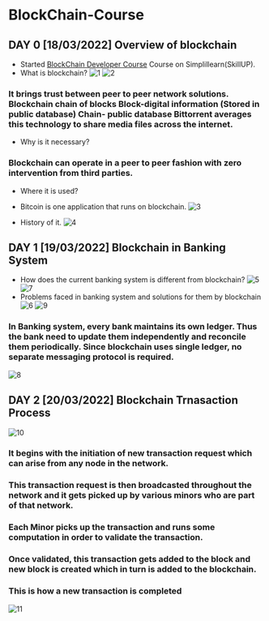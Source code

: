 # BlockChain-Course
## DAY 0 [18/03/2022] Overview of blockchain
* Started [BlockChain Developer Course](https://lms.simplilearn.com/courses/3111/Blockchain-Certification-Training/syllabus) Course on Simplillearn(SkillUP).
* What is blockchain?
 ![1](https://user-images.githubusercontent.com/79328907/159132145-5d5461dd-0cd4-4299-ac79-b71fc7f416dd.png)
![2](https://user-images.githubusercontent.com/79328907/159132156-63329cf6-4742-4a0e-b9e5-4969dcf16b73.png)

### It brings trust between peer to peer network solutions. Blockchain chain of blocks Block-digital information (Stored in public database) Chain- public database Bittorrent averages this technology to share media files across the internet.
* Why is it necessary?
### Blockchain can operate in a peer to peer fashion with zero intervention from third parties.
* Where it is used?
* Bitcoin is one application that runs on blockchain.
![3](https://user-images.githubusercontent.com/79328907/159132180-d5a55b9d-a0cc-4c80-baa9-bec6dfe49248.png)

* History of it.
 ![4](https://user-images.githubusercontent.com/79328907/159132190-32f83bf1-98d2-4f65-afc8-808d55c23290.png)
## DAY 1 [19/03/2022] Blockchain in Banking System
* How does the current banking system is different from blockchain?
![5](https://user-images.githubusercontent.com/79328907/159133390-9873ba82-4534-43e7-b8bd-788ed7e332f3.png)
![7](https://user-images.githubusercontent.com/79328907/159133404-c2f0fc38-4d6b-46cf-8735-e51561c91b0a.png)
* Problems faced in banking system and solutions for them by blockchain
![6](https://user-images.githubusercontent.com/79328907/159133428-a19c6de4-c28d-441d-8ba6-aa7ddb121e4d.png)
![9](https://user-images.githubusercontent.com/79328907/159133472-c4277079-dbe0-468d-8e33-6ad805e470ff.png)

### In Banking system, every bank maintains its own ledger. Thus the bank need to update them independently and reconcile them periodically. Since blockchain uses single ledger, no separate messaging protocol is required.
![8](https://user-images.githubusercontent.com/79328907/159133444-eba08a87-2c3a-4687-8041-f6dc2796711e.png)

## DAY 2 [20/03/2022] Blockchain Trnasaction Process
![10](https://user-images.githubusercontent.com/79328907/159175927-964d88b6-b815-4baa-a04b-1f905964fd68.png)
### It begins with the initiation of new transaction request which can arise from any node in the network.  
### This transaction request is then broadcasted throughout the network and it gets picked up by various minors who are part of that network. 
### Each Minor picks up the transaction and runs some computation in order to validate the transaction. 
### Once validated, this transaction gets added to the block and new block is created which in turn is added to the blockchain. 
### This is how a new transaction is completed
 
![11](https://user-images.githubusercontent.com/79328907/159175933-7f27fb93-a627-4269-8cea-e638d9b12fde.png)




